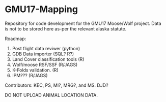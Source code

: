 # GMU17-Mapping
Repository for code development for the GMU17 Moose/Wolf project. Data is not to be stored here as-per the relevant alaska statute.

Roadmap: 
1) Post flight data reviwer (python)
2) GDB Data importer (SQL? R?)
3) Land Cover classification tools (R)
4) Wolf/moose RSF/SSF (R/JAGS)
5) K-Folds validation. (R)
6) IPM??? (R/JAGS)

Contributors: KEC, PS, MI?, MRG?, and MS. DJD?

DO NOT UPLOAD ANIMAL LOCATION DATA.
